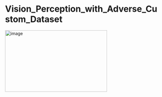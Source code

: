 # Vision_Perception_with_Adverse_Custom_Dataset
<img width="335" height="202" alt="image" src="https://github.com/user-attachments/assets/9210d715-4b51-40c3-b5de-3b299863d7f2" />
